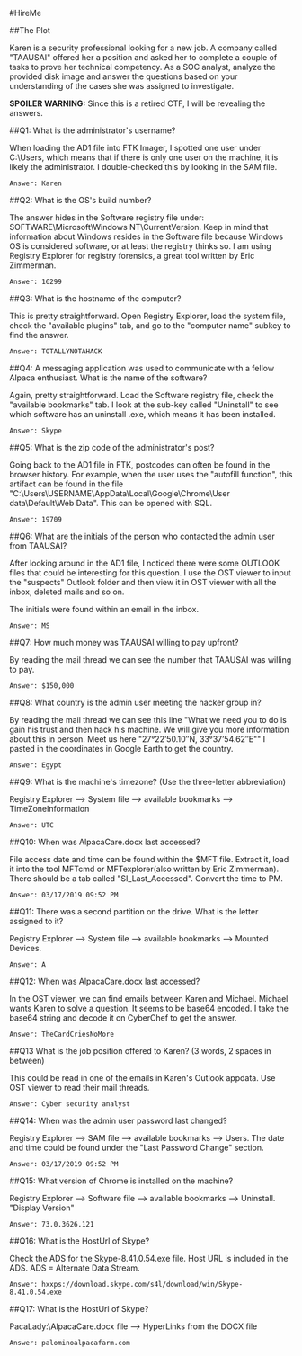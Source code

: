 #HireMe

##The Plot

Karen is a security professional looking for a new job. A company called "TAAUSAI" offered her a position and asked her to complete a couple of tasks to prove her technical competency. As a SOC analyst, analyze the provided disk image and answer the questions based on your understanding of the cases she was assigned to investigate.

**SPOILER WARNING:** Since this is a retired CTF, I will be revealing the answers.

##Q1: What is the administrator's username?

When loading the AD1 file into FTK Imager, I spotted one user under C:\Users, which means that if there is only one user on the machine, it is likely the administrator. I double-checked this by looking in the SAM file.
````
Answer: Karen
````

##Q2: What is the OS's build number?

The answer hides in the Software registry file under: SOFTWARE\Microsoft\Windows NT\CurrentVersion. Keep in mind that information about Windows resides in the Software file because Windows OS is considered software, or at least the registry thinks so. I am using Registry Explorer for registry forensics, a great tool written by Eric Zimmerman.
````
Answer: 16299
````
##Q3: What is the hostname of the computer?

This is pretty straightforward. Open Registry Explorer, load the system file, check the "available plugins" tab, and go to the "computer name" subkey to find the answer.
````
Answer: TOTALLYNOTAHACK
````
##Q4: A messaging application was used to communicate with a fellow Alpaca enthusiast. What is the name of the software?

Again, pretty straightforward. Load the Software registry file, check the "available bookmarks" tab. I look at the sub-key called "Uninstall" to see which software has an uninstall .exe, which means it has been installed.
````
Answer: Skype
````
##Q5: What is the zip code of the administrator's post?

Going back to the AD1 file in FTK, postcodes can often be found in the browser history. For example, when the user uses the "autofill function", this artifact can be found in the file "C:\Users\USERNAME\AppData\Local\Google\Chrome\User data\Default\Web Data". This can be opened with SQL.
````
Answer: 19709
````
##Q6: What are the initials of the person who contacted the admin user from TAAUSAI?

After looking around in the AD1 file, I noticed there were some OUTLOOK files that could be interesting for this question. I use the OST viewer to input the "suspects" Outlook folder and then view it in OST viewer with all the inbox, deleted mails and so on.

The initials were found within an email in the inbox.
````
Answer: MS
````
##Q7: How much money was TAAUSAI willing to pay upfront?

By reading the mail thread we can see the number that TAAUSAI was willing to pay.
````
Answer: $150,000
````
##Q8: What country is the admin user meeting the hacker group in?

By reading the mail thread we can see this line "What we need you to do is gain his trust and then hack his machine. We will give you more information about this in person. Meet us here "27°22’50.10″N, 33°37’54.62″E"" I pasted in the coordinates in Google Earth to get the country.
````
Answer: Egypt
````
##Q9: What is the machine's timezone? (Use the three-letter abbreviation)

Registry Explorer --> System file --> available bookmarks --> TimeZoneInformation
````
Answer: UTC
````
##Q10: When was AlpacaCare.docx last accessed?

File access date and time can be found within the $MFT file. Extract it, load it into the tool MFTcmd or MFTexplorer(also written by Eric Zimmerman). There should be a tab called "SI_Last_Accessed". Convert the time to PM.
````
Answer: 03/17/2019 09:52 PM
````
##Q11: There was a second partition on the drive. What is the letter assigned to it?

Registry Explorer --> System file --> available bookmarks --> Mounted Devices.
````
Answer: A
````
##Q12: When was AlpacaCare.docx last accessed?

In the OST viewer, we can find emails between Karen and Michael. Michael wants Karen to solve a question. It seems to be base64 encoded. I take the base64 string and decode it on CyberChef to get the answer.
````
Answer: TheCardCriesNoMore
````
##Q13 What is the job position offered to Karen? (3 words, 2 spaces in between)

This could be read in one of the emails in Karen's Outlook appdata. Use OST viewer to read their mail threads.
````
Answer: Cyber security analyst
````
##Q14: When was the admin user password last changed?

Registry Explorer --> SAM file --> available bookmarks --> Users. The date and time could be found under the "Last Password Change" section.
````
Answer: 03/17/2019 09:52 PM
````
##Q15: What version of Chrome is installed on the machine?

Registry Explorer --> Software file --> available bookmarks --> Uninstall. "Display Version"
````
Answer: 73.0.3626.121
````
##Q16: What is the HostUrl of Skype?

Check the ADS for the Skype-8.41.0.54.exe file. Host URL is included in the ADS. ADS = Alternate Data Stream.
````
Answer: hxxps://download.skype.com/s4l/download/win/Skype-8.41.0.54.exe
````
##Q17: What is the HostUrl of Skype?

PacaLady:\AlpacaCare.docx file --> HyperLinks from the DOCX file
````
Answer: palominoalpacafarm.com
````